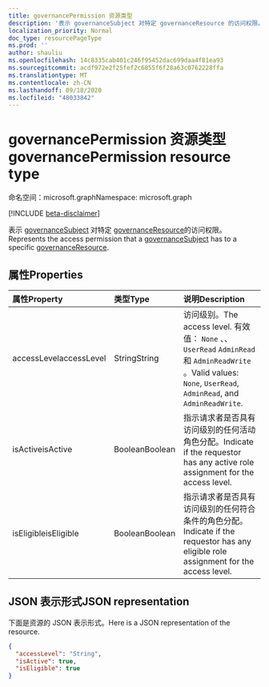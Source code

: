 ```yaml
---
title: governancePermission 资源类型
description: '表示 governanceSubject 对特定 governanceResource 的访问权限。  '
localization_priority: Normal
doc_type: resourcePageType
ms.prod: ''
author: shauliu
ms.openlocfilehash: 14c8335cab401c246f95452dac699daa4f81ea93
ms.sourcegitcommit: acdf972e2f25fef2c6855f6f28a63c0762228ffa
ms.translationtype: MT
ms.contentlocale: zh-CN
ms.lasthandoff: 09/18/2020
ms.locfileid: "48033842"
---
```

# <a name="governancepermission-resource-type"></a><span data-ttu-id="5aa40-103">governancePermission 资源类型</span><span class="sxs-lookup"><span data-stu-id="5aa40-103">governancePermission resource type</span></span>

<span data-ttu-id="5aa40-104">命名空间：microsoft.graph</span><span class="sxs-lookup"><span data-stu-id="5aa40-104">Namespace: microsoft.graph</span></span>

[!INCLUDE [beta-disclaimer](../../includes/beta-disclaimer.md)]

<span data-ttu-id="5aa40-105">表示 [governanceSubject](../resources/governancesubject.md) 对特定 [governanceResource](../resources/governanceresource.md)的访问权限。</span><span class="sxs-lookup"><span data-stu-id="5aa40-105">Represents the access permission that a [governanceSubject](../resources/governancesubject.md) has to a specific [governanceResource](../resources/governanceresource.md).</span></span>


## <a name="properties"></a><span data-ttu-id="5aa40-106">属性</span><span class="sxs-lookup"><span data-stu-id="5aa40-106">Properties</span></span>
| <span data-ttu-id="5aa40-107">属性</span><span class="sxs-lookup"><span data-stu-id="5aa40-107">Property</span></span>     | <span data-ttu-id="5aa40-108">类型</span><span class="sxs-lookup"><span data-stu-id="5aa40-108">Type</span></span>   |<span data-ttu-id="5aa40-109">说明</span><span class="sxs-lookup"><span data-stu-id="5aa40-109">Description</span></span>|
|:---------------|:--------|:----------|
|<span data-ttu-id="5aa40-110">accessLevel</span><span class="sxs-lookup"><span data-stu-id="5aa40-110">accessLevel</span></span>|<span data-ttu-id="5aa40-111">String</span><span class="sxs-lookup"><span data-stu-id="5aa40-111">String</span></span>|<span data-ttu-id="5aa40-112">访问级别。</span><span class="sxs-lookup"><span data-stu-id="5aa40-112">The access level.</span></span> <span data-ttu-id="5aa40-113">有效值： ``None`` 、、 ``UserRead`` ``AdminRead`` 和 ``AdminReadWrite`` 。</span><span class="sxs-lookup"><span data-stu-id="5aa40-113">Valid values: ``None``, ``UserRead``, ``AdminRead``, and ``AdminReadWrite``.</span></span>|
|<span data-ttu-id="5aa40-114">isActive</span><span class="sxs-lookup"><span data-stu-id="5aa40-114">isActive</span></span>|<span data-ttu-id="5aa40-115">Boolean</span><span class="sxs-lookup"><span data-stu-id="5aa40-115">Boolean</span></span>|<span data-ttu-id="5aa40-116">指示请求者是否具有访问级别的任何活动角色分配。</span><span class="sxs-lookup"><span data-stu-id="5aa40-116">Indicate if the requestor has any active role assignment for the access level.</span></span>|
|<span data-ttu-id="5aa40-117">isEligible</span><span class="sxs-lookup"><span data-stu-id="5aa40-117">isEligible</span></span>|<span data-ttu-id="5aa40-118">Boolean</span><span class="sxs-lookup"><span data-stu-id="5aa40-118">Boolean</span></span>|<span data-ttu-id="5aa40-119">指示请求者是否具有访问级别的任何符合条件的角色分配。</span><span class="sxs-lookup"><span data-stu-id="5aa40-119">Indicate if the requestor has any eligible role assignment for the access level.</span></span>|

## <a name="json-representation"></a><span data-ttu-id="5aa40-120">JSON 表示形式</span><span class="sxs-lookup"><span data-stu-id="5aa40-120">JSON representation</span></span>

<span data-ttu-id="5aa40-121">下面是资源的 JSON 表示形式。</span><span class="sxs-lookup"><span data-stu-id="5aa40-121">Here is a JSON representation of the resource.</span></span>
<!-- {
  "blockType": "resource",
  "optionalProperties": [

  ],
  "@odata.type": "microsoft.graph.governancePermission"
}-->
```json
{
  "accessLevel": "String",
  "isActive": true,
  "isEligible": true
}

```


